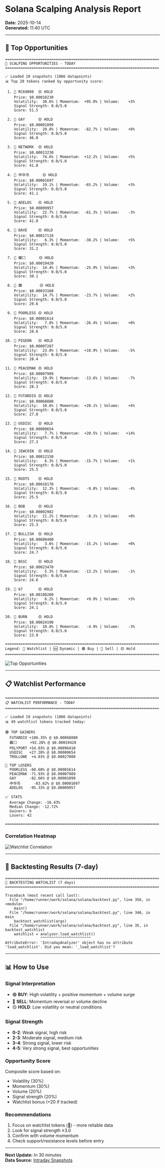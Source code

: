 # Solana Scalping Analysis Report
**Date:** 2025-10-14  
**Generated:** 11:40 UTC

---

## 🎯 Top Opportunities

```
======================================================================
🎯 SCALPING OPPORTUNITIES - TODAY
======================================================================

✅ Loaded 19 snapshots (1066 datapoints)
📊 Top 20 tokens ranked by opportunity score:

 1. 📌 RC69000  🟡 HOLD 
    Price: $0.00018230
    Volatility:  30.6% | Momentum:  +95.0% | Volume:    +3%
    Signal Strength: 0.0/5.0
    Score: 51.5

 2. 📌 GAY      🟡 HOLD 
    Price: $0.00001099
    Volatility:  20.8% | Momentum:  -82.7% | Volume:    +8%
    Signal Strength: 0.0/5.0
    Score: 46.0

 3. 📌 NETWORK  🟡 HOLD 
    Price: $0.00013230
    Volatility:  74.6% | Momentum:  +12.2% | Volume:    +5%
    Signal Strength: 0.0/5.0
    Score: 41.8

 4. 📌 中华币      🟡 HOLD 
    Price: $0.00001697
    Volatility:  19.1% | Momentum:  -65.2% | Volume:    +3%
    Signal Strength: 0.0/5.0
    Score: 41.1

 5. 📌 ADELOS   🟡 HOLD 
    Price: $0.00009957
    Volatility:  22.7% | Momentum:  -61.3% | Volume:    -3%
    Signal Strength: 0.0/5.0
    Score: 41.0

 6. 📌 DAVE     🟡 HOLD 
    Price: $0.00017110
    Volatility:   6.3% | Momentum:  -38.2% | Volume:    +5%
    Signal Strength: 0.0/5.0
    Score: 31.2

 7. 📌 🟩⬜️      🟡 HOLD 
    Price: $0.00019420
    Volatility:  14.4% | Momentum:  -25.9% | Volume:    +3%
    Signal Strength: 0.0/5.0
    Score: 30.1

 8. 📌 🟪        🟡 HOLD 
    Price: $0.00033160
    Volatility:  14.7% | Momentum:  -23.7% | Volume:    +2%
    Signal Strength: 0.0/5.0
    Score: 29.6

 9. 📌 POORLESS 🟡 HOLD 
    Price: $0.00001614
    Volatility:   7.8% | Momentum:  -26.4% | Volume:    +0%
    Signal Strength: 0.0/5.0
    Score: 28.6

10. 📌 PIGEON   🟡 HOLD 
    Price: $0.00007287
    Volatility:  23.0% | Momentum:  +10.9% | Volume:    -5%
    Signal Strength: 0.0/5.0
    Score: 28.4

11. 📌 PEACEMAK 🟡 HOLD 
    Price: $0.00007989
    Volatility:  19.9% | Momentum:  -13.6% | Volume:    -7%
    Signal Strength: 0.0/5.0
    Score: 28.3

12. 📌 FUTARDIO 🟡 HOLD 
    Price: $0.00068880
    Volatility:  10.6% | Momentum:  +20.1% | Volume:    +4%
    Signal Strength: 0.0/5.0
    Score: 27.8

13. 📌 USDISC   🟡 HOLD 
    Price: $0.00000654
    Volatility:   7.7% | Momentum:  +20.5% | Volume:   +14%
    Signal Strength: 0.0/5.0
    Score: 27.3

14. 📌 JEWCOIN  🟡 HOLD 
    Price: $0.00012150
    Volatility:   6.3% | Momentum:  -15.7% | Volume:    +1%
    Signal Strength: 0.0/5.0
    Score: 25.5

15. 📌 ROOTS    🟡 HOLD 
    Price: $0.00018170
    Volatility:  12.3% | Momentum:   -9.8% | Volume:    -4%
    Signal Strength: 0.0/5.0
    Score: 25.5

16. 📌 BOB      🟡 HOLD 
    Price: $0.00002982
    Volatility:  21.2% | Momentum:   -0.1% | Volume:    +0%
    Signal Strength: 0.0/5.0
    Score: 25.3

17. 📌 BULLISH  🟡 HOLD 
    Price: $0.00680400
    Volatility:   3.6% | Momentum:  -15.2% | Volume:    +0%
    Signal Strength: 0.0/5.0
    Score: 24.7

18. 📌 BSSC     🟡 HOLD 
    Price: $0.00023470
    Volatility:   5.3% | Momentum:  -13.2% | Volume:    -1%
    Signal Strength: 0.0/5.0
    Score: 24.6

19. 📌 67       🟡 HOLD 
    Price: $0.00108200
    Volatility:   6.2% | Momentum:   +9.9% | Volume:    +3%
    Signal Strength: 0.0/5.0
    Score: 24.1

20. 📌 BURN     🟡 HOLD 
    Price: $0.00024190
    Volatility:  10.8% | Momentum:   -4.9% | Volume:    -3%
    Signal Strength: 0.0/5.0
    Score: 23.9

======================================================================
Legend: 📌 Watchlist | 🆕 Dynamic | 🟢 Buy | 🔴 Sell | 🟡 Hold
======================================================================
```

![Top Opportunities](../charts/opportunities_2025-10-14.png)


---

## 📋 Watchlist Performance

```
======================================================================
📋 WATCHLIST PERFORMANCE - TODAY
======================================================================

✅ Loaded 19 snapshots (1066 datapoints)
📊 49 watchlist tokens tracked today:

🟢 TOP GAINERS
  FUTARDIO +106.35% @ $0.00068880
  🟩⬜️      +92.28% @ $0.00019420
  POLYPORT +54.03% @ $0.00096410
  USDISC   +27.20% @ $0.00000654
  TROLLOWE  +4.03% @ $0.00027080

🔴 TOP LOSERS
  POORLESS -60.60% @ $0.00001614
  PEACEMAK -71.93% @ $0.00007989
  GAY      -82.66% @ $0.00001099
  中华币      -83.62% @ $0.00001697
  ADELOS   -95.33% @ $0.00009957

📈 STATS
  Average Change: -16.43%
  Median Change: -12.72%
  Gainers: 6
  Losers: 42

======================================================================
```

### Correlation Heatmap

![Watchlist Correlation](../charts/watchlist_correlation_2025-10-14.png)

---

## 🔬 Backtesting Results (7-day)

```
======================================================================
🔬 BACKTESTING WATCHLIST (7 days)
======================================================================

Traceback (most recent call last):
  File "/home/runner/work/solana/solana/backtest.py", line 356, in <module>
    main()
  File "/home/runner/work/solana/solana/backtest.py", line 346, in main
    backtest_watchlist(args)
  File "/home/runner/work/solana/solana/backtest.py", line 35, in backtest_watchlist
    watchlist = analyzer.load_watchlist()
                ^^^^^^^^^^^^^^^^^^^^^^^
AttributeError: 'IntradayAnalyzer' object has no attribute 'load_watchlist'. Did you mean: '_load_watchlist'?
```


---

## 📊 How to Use

### Signal Interpretation
- 🟢 **BUY**: High volatility + positive momentum + volume surge
- 🔴 **SELL**: Momentum reversal or volume decline
- 🟡 **HOLD**: Low volatility or neutral conditions

### Signal Strength
- **0-2**: Weak signal, high risk
- **2-3**: Moderate signal, medium risk
- **3-4**: Strong signal, lower risk
- **4-5**: Very strong signal, best opportunities

### Opportunity Score
Composite score based on:
- Volatility (30%)
- Momentum (30%)
- Volume (20%)
- Signal strength (20%)
- Watchlist bonus (+20 if tracked)

### Recommendations
1. Focus on watchlist tokens (📌) - more reliable data
2. Look for signal strength ≥3.0
3. Confirm with volume momentum
4. Check support/resistance levels before entry

---

**Next Update:** In 30 minutes  
**Data Source:** [Intraday Snapshots](https://github.com/stelios5791/sol-reports/tree/main/intraday)
